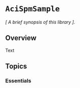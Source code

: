 # ``AciSpmSample``

_[ A brief synopsis of this library ]._

## Overview

<!--@START_MENU_TOKEN@-->Text<!--@END_MENU_TOKEN@-->

## Topics

### Essentials

